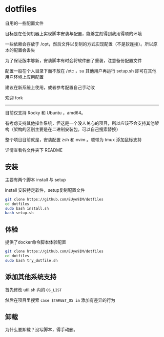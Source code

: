 # dotfiles

自用的一些配置文件

目标是在任何机器上实现脚本安装与配置，能够立刻得到我用得顺的环境

一些依赖会存放于 /opt，然后文件以复制的方式实现配置（不是软连接）。所以原本的配置会丢失

为了保证版本够新，安装脚本有时会将软件删了重装，注意备份配置文件

配置一般在个人目录下而不放在 /etc ，su 其他用户再运行 setup.sh 即可在其他用户环境上应用配置

建议在新系统上使用，或者参考配置自己手动改

欢迎 fork

---

目前仅支持 Rocky 和 Ubuntu ，amd64。

有考虑支持其他操作系统，但这是一个没人关心的项目，所以应该不会支持其他架构（架构的区别主要是在二进制安装包，可以自己搜索替换）

整个项目目前就是，安装配置 zsh 和 nvim 。顺带为 tmux 添加鼠标支持

详情查看各文件夹下 README

## 安装

主要有两个脚本 install 与 setup

install 安装特定软件，setup复制配置文件

```bash
git clone https://github.com/EUye9IM/dotfiles
cd dotfiles
sudo bash install.sh
bash setup.sh
```

## 体验

提供了docker命令脚本体验配置

```bash
git clone https://github.com/EUye9IM/dotfiles
cd dotfiles
sudo bash try_dotfile.sh
```

## 添加其他系统支持

首先修改 util.sh 内的 `OS_LIST`

然后在项目里搜索 `case $TARGET_OS in` 添加有差异的行为

## 卸载

为什么要卸载？没写脚本，得手动删。

